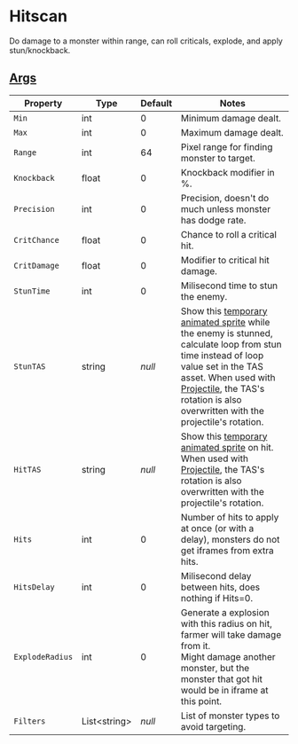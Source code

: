 # Hitscan

Do damage to a monster within range, can roll criticals, explode, and apply stun/knockback.

## [Args](~/api/TrinketTinker.Models.AbilityArgs.DamageArgs.yml)

| Property | Type | Default | Notes |
| -------- | ---- | ------- | ----- |
| `Min` | int | 0 | Minimum damage dealt. |
| `Max` | int | 0 | Maximum damage dealt. |
| `Range` | int | 64 | Pixel range for finding monster to target. |
| `Knockback` | float | 0 | Knockback modifier in %. |
| `Precision` | int | 0 | Precision, doesn't do much unless monster has dodge rate. |
| `CritChance` | float | 0 | Chance to roll a critical hit. |
| `CritDamage` | float | 0 | Modifier to critical hit damage. |
| `StunTime` | int | 0 | Milisecond time to stun the enemy. |
| `StunTAS` | string | _null_ | Show this [temporary animated sprite](6-Temporary%20Animated%20Sprite.md) while the enemy is stunned, calculate loop from stun time instead of loop value set in the TAS asset. When used with [Projectile](4.z.005-Projectile.md), the TAS's rotation is also overwritten with the projectile's rotation. |
| `HitTAS` | string | _null_ | Show this [temporary animated sprite](6-Temporary%20Animated%20Sprite.md) on hit. When used with [Projectile](4.z.005-Projectile.md), the TAS's rotation is also overwritten with the projectile's rotation. |
| `Hits` | int | 0 | Number of hits to apply at once (or with a delay), monsters do not get iframes from extra hits. |
| `HitsDelay` | int | 0 | Milisecond delay between hits, does nothing if Hits=0. |
| `ExplodeRadius` | int | 0 | Generate a explosion with this radius on hit, farmer will take damage from it.<br>Might damage another monster, but the monster that got hit would be in iframe at this point. |
| `Filters` | List\<string\> | _null_ | List of monster types to avoid targeting. |
